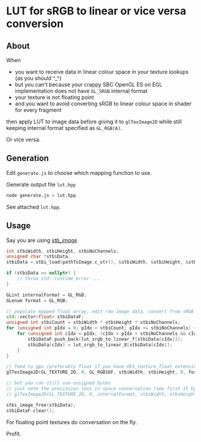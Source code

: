# LUT for sRGB to linear or vice versa conversion

## About

When

* you want to receive data in linear colour space in your texture lookups (as you should ^_^)
* but you can't because your crappy SBC OpenGL ES on EGL implementation does not have `GL_SRGB` internal format
* your texture is not floating point
* and you want to avoid converting sRGB to linear colour space in shader for every fragment

then apply LUT to image data before giving it to `glTexImage2D` while still keeping internal format specified as `GL_RGB(A)`.

Or vice versa.


## Generation

Edit `generate.js` to choose which mapping function to use.

Generate output file `lut.hpp`

```sh
node generate.js > lut.hpp
```

See attached `lut.hpp`.


## Usage

Say you are using [*stb_image*](https://github.com/nothings/stb)


```c++
int stbiWidth, stbiHeight, stbiNoChannels;
unsigned char *stbiData;
stbiData = stbi_load(pathToImage.c_str(), &stbiWidth, &stbiHeight, &stbiNoChannels, 0);

if (stbiData == nullptr) {
	// throw std::runtime_error ...
}

GLint internalFormat = GL_RGB;
GLenum format = GL_RGB;

// populate mapped float array, edit raw image data, convert from sRGB to linear
std::vector<float> stbiDataF;
unsigned int stbiCount = stbiWidth * stbiHeight * stbiNoChannels;
for (unsigned int pIdx = 0; pIdx < stbiCount; pIdx += stbiNoChannels) {
    for (unsigned int cIdx = pIdx; (cIdx < pIdx + stbiNoChannels && cIdx < pIdx + 3); cIdx++) {
        stbiDataF.push_back(lut_srgb_to_linear_f[stbiData[cIdx]]);
        stbiData[cIdx] = lut_srgb_to_linear_8[stbiData[cIdx]];
    }
}

// feed to gpu (preferably float if you have OES_texture_float extension available)
glTexImage2D(GL_TEXTURE_2D, 0, GL_RGB16F, stbiWidth, stbiHeight, 0, format, GL_FLOAT, stbiDataF.data());

// but you can still use unsigned bytes
// just note the precission loss in space conversation (see first 15 bytes of lut_srgb_to_linear_8)
// glTexImage2D(GL_TEXTURE_2D, 0, internalFormat, stbiWidth, stbiHeight, 0, format, GL_UNSIGNED_BYTE, stbiData);

stbi_image_free(stbiData);
stbiDataF.clear();

```

For floating point textures do conversation on the fly.

Profit.
